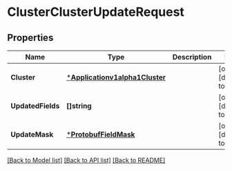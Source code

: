 # ClusterClusterUpdateRequest

## Properties
Name | Type | Description | Notes
------------ | ------------- | ------------- | -------------
**Cluster** | [***Applicationv1alpha1Cluster**](applicationv1alpha1Cluster.md) |  | [optional] [default to null]
**UpdatedFields** | **[]string** |  | [optional] [default to null]
**UpdateMask** | [***ProtobufFieldMask**](protobufFieldMask.md) |  | [optional] [default to null]

[[Back to Model list]](../README.md#documentation-for-models) [[Back to API list]](../README.md#documentation-for-api-endpoints) [[Back to README]](../README.md)

